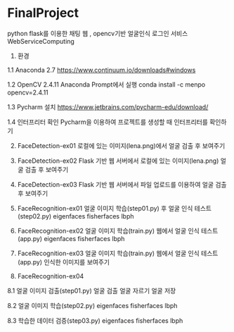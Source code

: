 # FinalProject
python flask를 이용한 채팅 웹 , opencv기반 얼굴인식 로그인 서비스
WebServiceComputing

1. 환경

  1.1 Anaconda 2.7
  https://www.continuum.io/downloads#windows

  1.2 OpenCV 2.4.11
  Anaconda Prompt에서 실행
  conda install -c menpo opencv=2.4.11

  1.3 Pycharm 설치
  https://www.jetbrains.com/pycharm-edu/download/

  1.4 인터프리터 확인
  Pycharm을 이용하여 프로젝트를 생성할 때 인터프리터를 확인하기

2. FaceDetection-ex01
로컬에 있는 이미지(lena.png)에서 얼굴 검출 후 보여주기

3. FaceDetection-ex02
Flask 기반 웹 서버에서 로컬에 있는 이미지(lena.png) 얼굴 검출 후 보여주기

4. FaceDetection-ex03
Flask 기반 웹 서버에서 파일 업로드를 이용하여 얼굴 검출 후 보여주기

5. FaceRecognition-ex01
얼굴 이미지 학습(step01.py) 후 얼굴 인식 테스트(step02.py)
eigenfaces
fisherfaces
lbph

6. FaceRecognition-ex02
얼굴 이미지 학습(train.py)
웹에서 얼굴 인식 테스트(app.py)
eigenfaces
fisherfaces
lbph

7. FaceRecognition-ex03
얼굴 이미지 학습(train.py)
웹에서 얼굴 인식 테스트(app.py)
인식한 이미지를 보여주기

8. FaceRecognition-ex04

  8.1 얼굴 이미지 검출(step01.py)
  얼굴 검출
  얼굴 자르기
  얼굴 저장

  8.2 얼굴 이미지 학습(step02.py)
  eigenfaces
  fisherfaces
  lbph

  8.3 학습한 데이터 검증(step03.py)
  eigenfaces
  fisherfaces
  lbph
